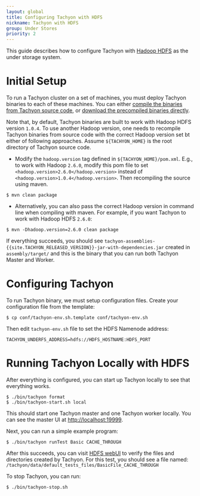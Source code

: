 ```yaml
---
layout: global
title: Configuring Tachyon with HDFS
nickname: Tachyon with HDFS
group: Under Stores
priority: 2
---
```


This guide describes how to configure Tachyon with [Hadoop HDFS](https://hadoop.apache.org/docs/stable/hadoop-project-dist/hadoop-hdfs/HdfsUserGuide.html) as the under storage system.

# Initial Setup

To run a Tachyon cluster on a set of machines, you must deploy Tachyon binaries to each of these machines. You can either [compile the binaries from Tachyon source code](Building-Tachyon-Master-Branch.html), or [download the precompiled binaries directly](Running-Tachyon-Locally.html).

Note that, by default, Tachyon binaries are built to work with Hadoop HDFS version `1.0.4`. To use another Hadoop version, one needs to recompile Tachyon binaries from source code with the correct Hadoop version set bt either of following approaches. Assume `${TACHYON_HOME}` is the root directory of Tachyon source code.
 
* Modify the `hadoop.version` tag defined in `${TACHYON_HOME}/pom.xml`. E.g., to work with Hadoop `2.6.0`, modify this pom file to set `<hadoop.version>2.6.0</hadoop.version>` instead of `<hadoop.version>1.0.4</hadoop.version>`. Then recompiling the source using maven.
 
```
$ mvn clean package
```

* Alternatively, you can also pass the correct Hadoop version in command line when compiling with maven. For example, if you want Tachyon to work with Hadoop HDFS `2.6.0`:

```
$ mvn -Dhadoop.version=2.6.0 clean package
```

If everything succeeds, you should see `tachyon-assemblies-{{site.TACHYON_RELEASED_VERSION}}-jar-with-dependencies.jar` created in `assembly/target/` and this is the binary that you can run both Tachyon Master and Worker.

# Configuring Tachyon 

To run Tachyon binary, we must setup configuration files. Create your configuration file from the template:

```
$ cp conf/tachyon-env.sh.template conf/tachyon-env.sh
```

Then edit `tachyon-env.sh` file to set the HDFS Namenode address: 

```
TACHYON_UNDERFS_ADDRESS=hdfs://HDFS_HOSTNAME:HDFS_PORT
```

# Running Tachyon Locally with HDFS
  
After everything is configured, you can start up Tachyon locally to see that everything works.
  
```
$ ./bin/tachyon format
$ ./bin/tachyon-start.sh local
```
  
This should start one Tachyon master and one Tachyon worker locally. You can see the master UI at [http://localhost:19999](http://localhost:19999).
  
Next, you can run a simple example program:
  
```
$ ./bin/tachyon runTest Basic CACHE_THROUGH
```

After this succeeds, you can visit [HDFS webUI](http://localhost:50070) to verify the files and directories created by Tachyon. For this test, you should see a file named: `/tachyon/data/default_tests_files/BasicFile_CACHE_THROUGH`
  
To stop Tachyon, you can run:
  
```
$ ./bin/tachyon-stop.sh
```

